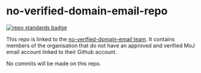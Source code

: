 # no-verified-domain-email-repo

[![repo standards badge](https://img.shields.io/badge/dynamic/json?color=blue&style=for-the-badge&logo=github&label=MoJ%20Compliant&query=%24.data%5B%3F%28%40.name%20%3D%3D%20%22no-verified-domain-email-repo%22%29%5D.status&url=https%3A%2F%2Foperations-engineering-reports.cloud-platform.service.justice.gov.uk%2Fgithub_repositories)](https://operations-engineering-reports.cloud-platform.service.justice.gov.uk/github_repositories#no-verified-domain-email-repo "Link to report")

This repo is linked to the [no-verified-domain-email team]. It contains members of the organisation that do not have an approved and verified MoJ email account linked to their Github account.

No commits will be made on this repo.

[no-verified-domain-email team]: https://github.com/orgs/ministryofjustice/teams/no-verified-domain-email
